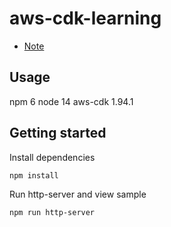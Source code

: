 # aws-cdk-learning
- [Note](./docs/note.md)

## Usage
npm 6
node 14
aws-cdk 1.94.1

## Getting started

Install dependencies
```
npm install
```

Run http-server and view sample
```
npm run http-server
```

